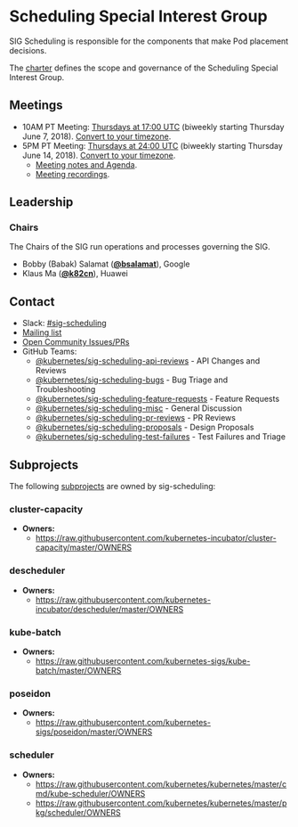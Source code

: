 <!---
This is an autogenerated file!

Please do not edit this file directly, but instead make changes to the
sigs.yaml file in the project root.

To understand how this file is generated, see https://git.k8s.io/community/generator/README.md
--->
# Scheduling Special Interest Group

SIG Scheduling is responsible for the components that make Pod placement decisions.

The [charter](charter.md) defines the scope and governance of the Scheduling Special Interest Group.

## Meetings
* 10AM PT Meeting: [Thursdays at 17:00 UTC](https://docs.google.com/document/d/1FQx0BPlkkl1Bn0c9ocVBxYIKojpmrS1CFP5h0DI68AE/edit) (biweekly starting Thursday June 7, 2018). [Convert to your timezone](http://www.thetimezoneconverter.com/?t=17:00&tz=UTC).
* 5PM PT Meeting: [Thursdays at 24:00 UTC](https://docs.google.com/document/d/1FQx0BPlkkl1Bn0c9ocVBxYIKojpmrS1CFP5h0DI68AE/edit) (biweekly starting Thursday June 14, 2018). [Convert to your timezone](http://www.thetimezoneconverter.com/?t=24:00&tz=UTC).
  * [Meeting notes and Agenda](https://docs.google.com/document/d/13mwye7nvrmV11q9_Eg77z-1w3X7Q1GTbslpml4J7F3A/edit).
  * [Meeting recordings](https://www.youtube.com/watch?v=PweKj6SU7UA&list=PL69nYSiGNLP2vwzcCOhxrL3JVBc-eaJWI).

## Leadership

### Chairs
The Chairs of the SIG run operations and processes governing the SIG.

* Bobby (Babak) Salamat (**[@bsalamat](https://github.com/bsalamat)**), Google
* Klaus Ma (**[@k82cn](https://github.com/k82cn)**), Huawei

## Contact
- Slack: [#sig-scheduling](https://kubernetes.slack.com/messages/sig-scheduling)
- [Mailing list](https://groups.google.com/forum/#!forum/kubernetes-sig-scheduling)
- [Open Community Issues/PRs](https://github.com/kubernetes/community/labels/sig%2Fscheduling)
- GitHub Teams:
    - [@kubernetes/sig-scheduling-api-reviews](https://github.com/orgs/kubernetes/teams/sig-scheduling-api-reviews) - API Changes and Reviews
    - [@kubernetes/sig-scheduling-bugs](https://github.com/orgs/kubernetes/teams/sig-scheduling-bugs) - Bug Triage and Troubleshooting
    - [@kubernetes/sig-scheduling-feature-requests](https://github.com/orgs/kubernetes/teams/sig-scheduling-feature-requests) - Feature Requests
    - [@kubernetes/sig-scheduling-misc](https://github.com/orgs/kubernetes/teams/sig-scheduling-misc) - General Discussion
    - [@kubernetes/sig-scheduling-pr-reviews](https://github.com/orgs/kubernetes/teams/sig-scheduling-pr-reviews) - PR Reviews
    - [@kubernetes/sig-scheduling-proposals](https://github.com/orgs/kubernetes/teams/sig-scheduling-proposals) - Design Proposals
    - [@kubernetes/sig-scheduling-test-failures](https://github.com/orgs/kubernetes/teams/sig-scheduling-test-failures) - Test Failures and Triage

## Subprojects

The following [subprojects][subproject-definition] are owned by sig-scheduling:
### cluster-capacity
- **Owners:**
  - https://raw.githubusercontent.com/kubernetes-incubator/cluster-capacity/master/OWNERS
### descheduler
- **Owners:**
  - https://raw.githubusercontent.com/kubernetes-incubator/descheduler/master/OWNERS
### kube-batch
- **Owners:**
  - https://raw.githubusercontent.com/kubernetes-sigs/kube-batch/master/OWNERS
### poseidon
- **Owners:**
  - https://raw.githubusercontent.com/kubernetes-sigs/poseidon/master/OWNERS
### scheduler
- **Owners:**
  - https://raw.githubusercontent.com/kubernetes/kubernetes/master/cmd/kube-scheduler/OWNERS
  - https://raw.githubusercontent.com/kubernetes/kubernetes/master/pkg/scheduler/OWNERS

[subproject-definition]: https://github.com/kubernetes/community/blob/master/governance.md#subprojects
<!-- BEGIN CUSTOM CONTENT -->

<!-- END CUSTOM CONTENT -->
